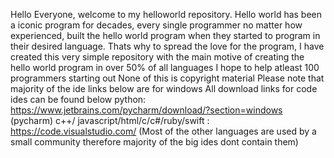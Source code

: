 Hello Everyone, welcome to my helloworld repository. Hello world has been a iconic program for decades, every single programmer no matter how experienced, built the hello world program when they started to program in their desired language.
Thats why to spread the love for the program, I have created this very simple repository with the main motive of creating the hello world program in over 50% of all languages
I hope to help atleast 100 programmers starting out
None of this is  copyright material
Please note that majority of the ide links below are for windows
All download links for code ides can be found below
python: https://www.jetbrains.com/pycharm/download/?section=windows  (pycharm)
c++/ javascript/html/c/c#/ruby/swift : https://code.visualstudio.com/
(Most of the other languages are used by a small community therefore majority of the big ides dont contain them)
